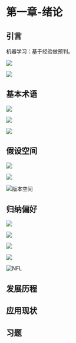 # 第一章-绪论

## 引言

机器学习：基于经验做预判。

![](http://ofqm89vhw.bkt.clouddn.com/735533030fc6155421a4542da75d8ed6.png)

![](http://ofqm89vhw.bkt.clouddn.com/0c305fdf91276ea0aa1069a2e85cbef9.png)

## 基本术语

![](http://ofqm89vhw.bkt.clouddn.com/5e90fa68409e0d3e4bd9dcfd98becefe.png)

![](http://ofqm89vhw.bkt.clouddn.com/8f17038cfac41bf6f4163d6649dae42f.png)

![](http://ofqm89vhw.bkt.clouddn.com/88090ca933d151a449173ae749233b4f.png)

## 假设空间

![](http://ofqm89vhw.bkt.clouddn.com/4917b2fa5fc579aeddb86bab5c2e16aa.png)

![](http://ofqm89vhw.bkt.clouddn.com/0f9e98195bd971edb07815133fdde144.png)

![版本空间](http://ofqm89vhw.bkt.clouddn.com/c94f80b4f3b185b633df96d1f9b714fd.png)

## 归纳偏好

![](http://ofqm89vhw.bkt.clouddn.com/cada74e455c9b761e1ad4b0dd3c2d6bc.png)

![](http://ofqm89vhw.bkt.clouddn.com/581aaede20349c95821b5ab5e12bfd67.png)

![](http://ofqm89vhw.bkt.clouddn.com/5d55aae4a374715f586e89fb231787fc.png)

![](http://ofqm89vhw.bkt.clouddn.com/8728143b548ef5e147aee6250440db72.png)

![NFL](http://ofqm89vhw.bkt.clouddn.com/7ce81fbfb551caf09125506ff35bd99f.png)

## 发展历程

## 应用现状

## 习题